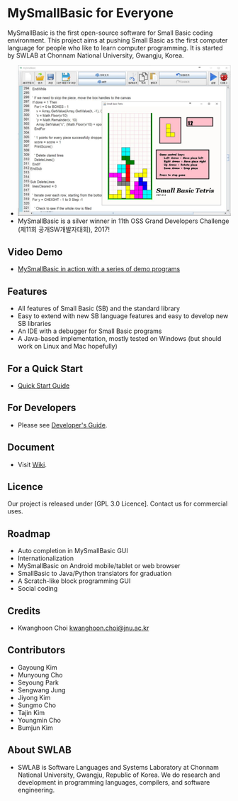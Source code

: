 # MySmallBasic for Everyone
MySmallBasic is the first open-source software for Small Basic coding environment. This project aims at pushing Small Basic as the first computer language for people who like to learn computer programming. It is started by SWLAB at Chonnam National University, Gwangju, Korea.
- <img src="https://github.com/kwanghoon/MySmallBasic/blob/master/MySmallBasic/docs/SCREENSHOT/gui_tetris.JPG" width="640"/>
- MySmallBasic is a silver winner in 11th OSS Grand Developers Challenge (제11회 공개SW개발자대회), 2017!

## Video Demo
- <a href="https://youtu.be/5GE5OvxxhKA">MySmallBasic in action with a series of demo programs</a>

## Features
- All features of Small Basic (SB) and the standard library	
- Easy to extend with new SB language features and easy to develop new SB libraries		
- An IDE with a debugger for Small Basic programs		
- A Java-based implementation, mostly tested on Windows (but should work on Linux and Mac hopefully)

## For a Quick Start
 - [Quick Start Guide](https://github.com/kwanghoon/MySmallBasic/wiki/Quick-Start-Guide)

## For Developers
 - Please see [Developer's Guide](https://github.com/kwanghoon/MySmallBasic/wiki/Developer's-Guide).

## Document
 - Visit [Wiki](https://github.com/kwanghoon/MySmallBasic/wiki).

## Licence
Our project is released under [GPL 3.0 Licence]. Contact us for commercial uses.

## Roadmap
- Auto completion in MySmallBasic GUI
- Internationalization 
- MySmallBasic on Android mobile/tablet or web browser
- SmallBasic to Java/Python translators for graduation
- A Scratch-like block programming GUI
- Social coding 

## Credits
- Kwanghoon Choi <kwanghoon.choi@jnu.ac.kr>

## Contributors
- Gayoung Kim
- Munyoung Cho
- Seyoung Park
- Sengwang Jung
- Jiyong Kim
- Sungmo Cho
- Tajin Kim
- Youngmin Cho
- Bumjun Kim

## About SWLAB
- SWLAB is Software Languages and Systems Laboratory at Chonnam National University, Gwangju, Republic of Korea. We do research and development in programming languages, compilers, and software engineering. 
